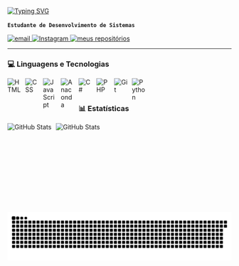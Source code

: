 [![Typing SVG](https://readme-typing-svg.demolab.com?font=Fira+Code&pause=1000&color=F747DC&width=435&lines=%E2%9C%A7++Manuela+Mari++++)](https://git.io/typing-svg)

**`Estudante de Desenvolvimento de Sistemas`**

<p align="left">
    <a href="https://mail.google.com/mail/u/0/?tab=rm&ogbl#inbox">
        <img 
            alt="email" 
            title="Contate-me" 
            src="https://custom-icon-badges.demolab.com/badge/-manuelamarikato@gmail.com-ff9ed0?style=for-the-badge&logo=mention&logoColor=black"
        />
    </a>
    <a href="https://www.instagram.com/manuela.kato/">
        <img 
            alt="Instagram" 
            title="Instagram" 
            src="https://custom-icon-badges.demolab.com/badge/-instagram-ffb6dc?style=for-the-badge&logoColor=black&logo=instagram"
        />
    </a>
    <a href="https://github.com/ManuMariKato?tab=repositories">
        <img 
            alt="meus repositórios" 
            title="Repositórios de Manuela Mari" 
            src="https://custom-icon-badges.demolab.com/badge/-My%20Repos-ffd4ea?style=for-the-badge&logoColor=black&logo=repo"
        />
    </a> 
</p>

---

### 💻 Linguagens e Tecnologias

<img 
    align="left" 
    alt="HTML"
    title="HTML" 
    width="30px" 
    style="padding-right: 10px;" 
    src="https://cdn.jsdelivr.net/gh/devicons/devicon@latest/icons/html5/html5-original.svg" 
/>
<img 
    align="left" 
    alt="CSS" 
    title="CSS"
    width="30px" 
    style="padding-right: 10px;" 
    src="https://cdn.jsdelivr.net/gh/devicons/devicon@latest/icons/css3/css3-original.svg" 
/>
<img 
    align="left" 
    alt="JavaScript" 
    title="JavaScript"
    width="30px" 
    style="padding-right: 10px;" 
    src="https://cdn.jsdelivr.net/gh/devicons/devicon@latest/icons/javascript/javascript-original.svg" 
/>
<img 
    align="left" 
    alt="Anaconda"
    title="Anaconda" 
    width="30px" 
    style="padding-right: 10px;" 
    src="https://cdn.jsdelivr.net/gh/devicons/devicon@latest/icons/anaconda/anaconda-original.svg"
/>
<img 
    align="left" 
    alt="C#" 
    title="C#"
    width="30px" 
    style="padding-right: 10px;" 
    src="https://cdn.jsdelivr.net/gh/devicons/devicon@latest/icons/csharp/csharp-original.svg"
/>
<img 
    align="left" 
    alt="PHP" 
    title="PHP"
    width="30px" 
    style="padding-right: 10px;" 
    src="https://cdn.jsdelivr.net/gh/devicons/devicon@latest/icons/php/php-original.svg" 
/>
<img 
    align="left" 
    alt="Git" 
    title="Git"
    width="30px" 
    style="padding-right: 10px;" 
    src="https://cdn.jsdelivr.net/gh/devicons/devicon@latest/icons/git/git-original.svg" 
/>
<img 
    align="left" 
    alt="Python" 
    title="Python"
    width="30px" 
    style="padding-right: 10px;" 
    src="https://cdn.jsdelivr.net/gh/devicons/devicon@latest/icons/python/python-original.svg" 
/>

<br/>
<br/>

### 📊 Estatísticas

<p>
  <img 
    align="left" 
    alt="GitHub Stats" 
    height="200" 
    style="padding-right: 10px;" 
    src="https://github-readme-stats.vercel.app/api?username=ManuMariKato&show_icons=true&theme=tokyonight&include_all_commits=true&locale=pt-br" 
  />

<img 
      align="left" 
      alt="GitHub Stats" 
      height="200" 
      src="https://github-readme-stats.vercel.app/api/top-langs/?username=ManuMariKato&theme=tokyonight&layout=compact&custom_title=Tecnologias&langs_count=9" 
  />

</p>
<!--Cobrinha-->
<picture align="center">
  <source media="(prefers-color-scheme: dark)" srcset="https://raw.githubusercontent.com/ManuMariKato/ManuMariKato/output/github-contribution-grid-snake-dark.svg">
  <source media="(prefers-color-scheme: light)" srcset="https://raw.githubusercontent.com/ManuMariKato/ManuMariKato/output/github-contribution-grid-snake-dark.svg">
  <img align="center" alt="github contribution grid snake animation" src="https://raw.githubusercontent.com/ManuMariKato/ManuMariKato/output/github-contribution-grid-snake.svg">
</picture>
